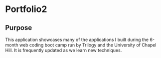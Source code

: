 # Portfolio2

## Purpose 

This application showcases many of the applications I built during the 6-month web coding boot camp run by 
Trilogy and the University of Chapel Hill.  It is frequently updated as we learn new techniques.  


